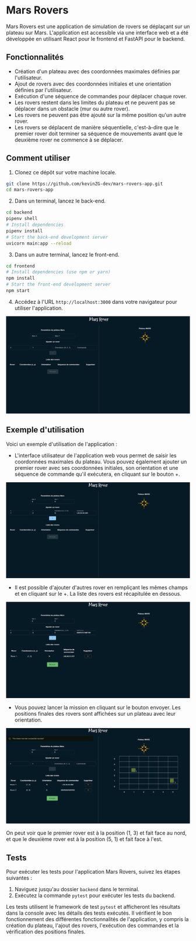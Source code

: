 # Mars Rovers

Mars Rovers est une application de simulation de rovers se déplaçant sur un plateau sur Mars. L'application est accessible via une interface web et a été développée en utilisant React pour le frontend et FastAPI pour le backend.

## Fonctionnalités

- Création d'un plateau avec des coordonnées maximales définies par l'utilisateur.
- Ajout de rovers avec des coordonnées initiales et une orientation définies par l'utilisateur.
- Exécution d'une séquence de commandes pour déplacer chaque rover.
- Les rovers restent dans les limites du plateau et ne peuvent pas se déplacer dans un obstacle (mur ou autre rover).
- Les rovers ne peuvent pas être ajouté sur la même position qu'un autre rover.
- Les rovers se déplacent de manière séquentielle, c'est-à-dire que le premier rover doit terminer sa séquence de mouvements avant que le deuxième rover ne commence à se déplacer.

## Comment utiliser

1. Clonez ce dépôt sur votre machine locale.

```bash
git clone https://github.com/kevinZG-dev/mars-rovers-app.git
cd mars-rovers-app
```

2. Dans un terminal, lancez le back-end.
```bash
cd backend
pipenv shell
# Install dependencies
pipenv install
# Start the back-end development server
uvicorn main:app --reload
```

3. Dans un autre terminal, lancez le front-end.
```bash
cd frontend
# Install dependencies (use npm or yarn)
npm install
# Start the front-end development server
npm start

```
4. Accédez à l'URL `http://localhost:3000` dans votre navigateur pour utiliser l'application.

![mars-rover-1](./images/mars-rover1.png)

## Exemple d'utilisation

Voici un exemple d'utilisation de l'application :

- L'interface utilisateur de l'application web vous permet de saisir les coordonnées maximales du plateau. Vous pouvez également ajouter un premier rover avec ses coordonnées initiales, son orientation et une séquence de commande qu'il exécutera, en cliquant sur le bouton +.

![mars-rover-2](./images/mars-rover2.png)

- Il est possible d'ajouter d'autres rover en rempliçant les mêmes champs et en cliquant sur le +. La liste des rovers est récapitulée en dessous.

![mars-rover-3](./images/mars-rover3.png)

- Vous pouvez lancer la mission en cliquant sur le bouton envoyer. Les positions finales des rovers sont affichées sur un plateau avec leur orientation.

![mars-rover-4](./images/mars-rover4.png)

On peut voir que le premier rover est à la position (1, 3) et fait face au nord, et que le deuxième rover est à la position (5, 1) et fait face à l'est.

## Tests

Pour exécuter les tests pour l'application Mars Rovers, suivez les étapes suivantes :

1. Naviguez jusqu'au dossier `backend` dans le terminal.
2. Exécutez la commande `pytest` pour exécuter les tests du backend.

Les tests utilisent le framework de test `pytest` et afficheront les résultats dans la console avec les détails des tests exécutés. Il vérifient le bon fonctionnement des différentes fonctionnalités de l'application, y compris la création du plateau, l'ajout des rovers, l'exécution des commandes et la vérification des positions finales.
